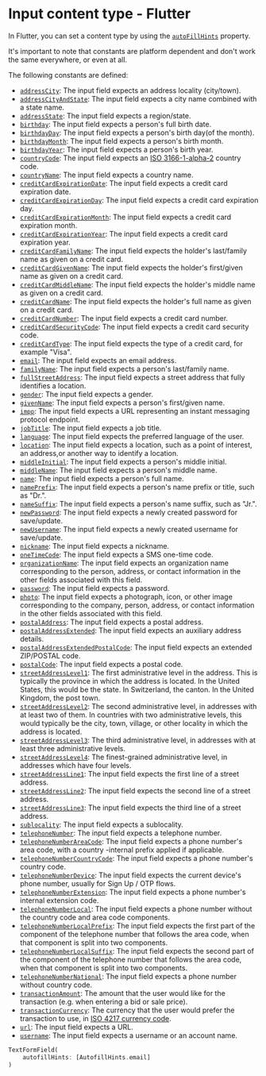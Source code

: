 # Input content type - Flutter

In Flutter, you can set a content type by using the [`autoFillHints`](https://api.flutter.dev/flutter/services/AutofillHints-class.html) property.

It's important to note that constants are platform dependent and don't work the same everywhere, or even at all.

The following constants are defined:

- [`addressCity`](https://api.flutter.dev/flutter/services/AutofillHints/addressCity-constant.html): The input field expects an address locality (city/town).
- [`addressCityAndState`](https://api.flutter.dev/flutter/services/AutofillHints/addressCityAndState-constant.html): The input field expects a city name combined with a state name.
- [`addressState`](https://api.flutter.dev/flutter/services/AutofillHints/addressState-constant.html): The input field expects a region/state.
- [`birthday`](https://api.flutter.dev/flutter/services/AutofillHints/birthday-constant.html): The input field expects a person's full birth date.
- [`birthdayDay`](https://api.flutter.dev/flutter/services/AutofillHints/birthdayDay-constant.html): The input field expects a person's birth day(of the month).
- [`birthdayMonth`](https://api.flutter.dev/flutter/services/AutofillHints/birthdayMonth-constant.html): The input field expects a person's birth month.
- [`birthdayYear`](https://api.flutter.dev/flutter/services/AutofillHints/birthdayYear-constant.html): The input field expects a person's birth year.
- [`countryCode`](https://api.flutter.dev/flutter/services/AutofillHints/countryCode-constant.html): The input field expects an [ISO 3166-1-alpha-2](https://www.iso.org/standard/63545.html) country code.
- [`countryName`](https://api.flutter.dev/flutter/services/AutofillHints/countryName-constant.html): The input field expects a country name.
- [`creditCardExpirationDate`](https://api.flutter.dev/flutter/services/AutofillHints/creditCardExpirationDate-constant.html): The input field expects a credit card expiration date.
- [`creditCardExpirationDay`](https://api.flutter.dev/flutter/services/AutofillHints/creditCardExpirationDay-constant.html): The input field expects a credit card expiration day.
- [`creditCardExpirationMonth`](https://api.flutter.dev/flutter/services/AutofillHints/creditCardExpirationMonth-constant.html): The input field expects a credit card expiration month.
- [`creditCardExpirationYear`](https://api.flutter.dev/flutter/services/AutofillHints/creditCardExpirationYear-constant.html): The input field expects a credit card expiration year.
- [`creditCardFamilyName`](https://api.flutter.dev/flutter/services/AutofillHints/creditCardFamilyName-constant.html): The input field expects the holder's last/family name as given on a credit card.
- [`creditCardGivenName`](https://api.flutter.dev/flutter/services/AutofillHints/creditCardGivenName-constant.html): The input field expects the holder's first/given name as given on a credit card.
- [`creditCardMiddleName`](https://api.flutter.dev/flutter/services/AutofillHints/creditCardMiddleName-constant.html): The input field expects the holder's middle name as given on a credit card.
- [`creditCardName`](https://api.flutter.dev/flutter/services/AutofillHints/creditCardName-constant.html): The input field expects the holder's full name as given on a credit card.
- [`creditCardNumber`](https://api.flutter.dev/flutter/services/AutofillHints/creditCardNumber-constant.html): The input field expects a credit card number.
- [`creditCardSecurityCode`](https://api.flutter.dev/flutter/services/AutofillHints/creditCardSecurityCode-constant.html): The input field expects a credit card security code.
- [`creditCardType`](https://api.flutter.dev/flutter/services/AutofillHints/creditCardType-constant.html): The input field expects the type of a credit card, for example "Visa".
- [`email`](https://api.flutter.dev/flutter/services/AutofillHints/email-constant.html): The input field expects an email address.
- [`familyName`](https://api.flutter.dev/flutter/services/AutofillHints/familyName-constant.html): The input field expects a person's last/family name.
- [`fullStreetAddress`](https://api.flutter.dev/flutter/services/AutofillHints/fullStreetAddress-constant.html): The input field expects a street address that fully identifies a location.
- [`gender`](https://api.flutter.dev/flutter/services/AutofillHints/gender-constant.html): The input field expects a gender.
- [`givenName`](https://api.flutter.dev/flutter/services/AutofillHints/givenName-constant.html): The input field expects a person's first/given name.
- [`impp`](https://api.flutter.dev/flutter/services/AutofillHints/impp-constant.html): The input field expects a URL representing an instant messaging protocol endpoint.
- [`jobTitle`](https://api.flutter.dev/flutter/services/AutofillHints/jobTitle-constant.html): The input field expects a job title.
- [`language`](https://api.flutter.dev/flutter/services/AutofillHints/language-constant.html): The input field expects the preferred language of the user.
- [`location`](https://api.flutter.dev/flutter/services/AutofillHints/location-constant.html): The input field expects a location, such as a point of interest, an address,or another way to identify a location.
- [`middleInitial`](https://api.flutter.dev/flutter/services/AutofillHints/middleInitial-constant.html): The input field expects a person's middle initial.
- [`middleName`](https://api.flutter.dev/flutter/services/AutofillHints/middleName-constant.html): The input field expects a person's middle name.
- [`name`](https://api.flutter.dev/flutter/services/AutofillHints/name-constant.html): The input field expects a person's full name.
- [`namePrefix`](https://api.flutter.dev/flutter/services/AutofillHints/namePrefix-constant.html): The input field expects a person's name prefix or title, such as "Dr.".
- [`nameSuffix`](https://api.flutter.dev/flutter/services/AutofillHints/nameSuffix-constant.html): The input field expects a person's name suffix, such as "Jr.".
- [`newPassword`](https://api.flutter.dev/flutter/services/AutofillHints/newPassword-constant.html): The input field expects a newly created password for save/update.
- [`newUsername`](https://api.flutter.dev/flutter/services/AutofillHints/newUsername-constant.html): The input field expects a newly created username for save/update.
- [`nickname`](https://api.flutter.dev/flutter/services/AutofillHints/nickname-constant.html): The input field expects a nickname.
- [`oneTimeCode`](https://api.flutter.dev/flutter/services/AutofillHints/oneTimeCode-constant.html): The input field expects a SMS one-time code.
- [`organizationName`](https://api.flutter.dev/flutter/services/AutofillHints/organizationName-constant.html): The input field expects an organization name corresponding to the person, address, or contact information in the other fields associated with this field.
- [`password`](https://api.flutter.dev/flutter/services/AutofillHints/password-constant.html): The input field expects a password.
- [`photo`](https://api.flutter.dev/flutter/services/AutofillHints/photo-constant.html): The input field expects a photograph, icon, or other image corresponding to the company, person, address, or contact information in the other fields associated with this field.
- [`postalAddress`](https://api.flutter.dev/flutter/services/AutofillHints/postalAddress-constant.html): The input field expects a postal address.
- [`postalAddressExtended`](https://api.flutter.dev/flutter/services/AutofillHints/postalAddressExtended-constant.html): The input field expects an auxiliary address details.
- [`postalAddressExtendedPostalCode`](https://api.flutter.dev/flutter/services/AutofillHints/postalAddressExtendedPostalCode-constant.html): The input field expects an extended ZIP/POSTAL code.
- [`postalCode`](https://api.flutter.dev/flutter/services/AutofillHints/postalCode-constant.html): The input field expects a postal code.
- [`streetAddressLevel1`](https://api.flutter.dev/flutter/services/AutofillHints/streetAddressLevel1-constant.html): The first administrative level in the address. This is typically the province in which the address is located. In the United States, this would be the state. In Switzerland, the canton. In the United Kingdom, the post town.
- [`streetAddressLevel2`](https://api.flutter.dev/flutter/services/AutofillHints/streetAddressLevel2-constant.html): The second administrative level, in addresses with at least two of them. In countries with two administrative levels, this would typically be the city, town, village, or other locality in which the address is located.
- [`streetAddressLevel3`](https://api.flutter.dev/flutter/services/AutofillHints/streetAddressLevel3-constant.html): The third administrative level, in addresses with at least three administrative levels.
- [`streetAddressLevel4`](https://api.flutter.dev/flutter/services/AutofillHints/streetAddressLevel4-constant.html): The finest-grained administrative level, in addresses which have four levels.
- [`streetAddressLine1`](https://api.flutter.dev/flutter/services/AutofillHints/streetAddressLine1-constant.html): The input field expects the first line of a street address.
- [`streetAddressLine2`](https://api.flutter.dev/flutter/services/AutofillHints/streetAddressLine2-constant.html): The input field expects the second line of a street address.
- [`streetAddressLine3`](https://api.flutter.dev/flutter/services/AutofillHints/streetAddressLine3-constant.html): The input field expects the third line of a street address.
- [`sublocality`](https://api.flutter.dev/flutter/services/AutofillHints/sublocality-constant.html): The input field expects a sublocality.
- [`telephoneNumber`](https://api.flutter.dev/flutter/services/AutofillHints/telephoneNumber-constant.html): The input field expects a telephone number.
- [`telephoneNumberAreaCode`](https://api.flutter.dev/flutter/services/AutofillHints/telephoneNumberAreaCode-constant.html): The input field expects a phone number's area code, with a country -internal prefix applied if applicable.
- [`telephoneNumberCountryCode`](https://api.flutter.dev/flutter/services/AutofillHints/telephoneNumberCountryCode-constant.html): The input field expects a phone number's country code.
- [`telephoneNumberDevice`](https://api.flutter.dev/flutter/services/AutofillHints/telephoneNumberDevice-constant.html): The input field expects the current device's phone number, usually for Sign Up / OTP flows.
- [`telephoneNumberExtension`](https://api.flutter.dev/flutter/services/AutofillHints/telephoneNumberExtension-constant.html): The input field expects a phone number's internal extension code.
- [`telephoneNumberLocal`](https://api.flutter.dev/flutter/services/AutofillHints/telephoneNumberLocal-constant.html): The input field expects a phone number without the country code and area code components.
- [`telephoneNumberLocalPrefix`](https://api.flutter.dev/flutter/services/AutofillHints/telephoneNumberLocalPrefix-constant.html): The input field expects the first part of the component of the telephone number that follows the area code, when that component is split into two components.
- [`telephoneNumberLocalSuffix`](https://api.flutter.dev/flutter/services/AutofillHints/telephoneNumberLocalSuffix-constant.html): The input field expects the second part of the component of the telephone number that follows the area code, when that component is split into two components.
- [`telephoneNumberNational`](https://api.flutter.dev/flutter/services/AutofillHints/telephoneNumberNational-constant.html): The input field expects a phone number without country code.
- [`transactionAmount`](https://api.flutter.dev/flutter/services/AutofillHints/transactionAmount-constant.html): The amount that the user would like for the transaction (e.g. when entering a bid or sale price).
- [`transactionCurrency`](https://api.flutter.dev/flutter/services/AutofillHints/transactionCurrency-constant.html): The currency that the user would prefer the transaction to use, in [ISO 4217 currency code](https://www.iso.org/iso-4217-currency-codes.html).
- [`url`](https://api.flutter.dev/flutter/services/AutofillHints/url-constant.html): The input field expects a URL.
- [`username`](https://api.flutter.dev/flutter/services/AutofillHints/username-constant.html): The input field expects a username or an account name.

```dart
TextFormField(
    autofillHints: [AutofillHints.email]
)
```

